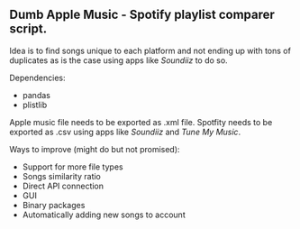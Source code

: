 ## Dumb Apple Music - Spotify playlist comparer script. 
Idea is to find songs unique to each platform and not ending up with tons of duplicates as is the case using apps like _Soundiiz_ to do so.

Dependencies:
- pandas
- plistlib

Apple music file needs to be exported as .xml file. Spotfity needs to be exported as .csv using apps like _Soundiiz_ and _Tune My Music_.


Ways to improve (might do but not promised):
- Support for more file types
- Songs similarity ratio
- Direct API connection
- GUI
- Binary packages
- Automatically adding new songs to account

